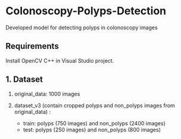# Colonoscopy-Polyps-Detection
Developed model for detecting polyps in colonoscopy images

## Requirements
Install OpenCV C++ in Visual Studio project.

## 1. Dataset
1. original_data: 1000 images

2. dataset_v3 (contain cropped polyps and non_polyps images from original_data) : 
    * train: polyps (750 images) and non_polyps (2400 images)
    * test: polyps (250 images) and non_polyps (800 images)
 
